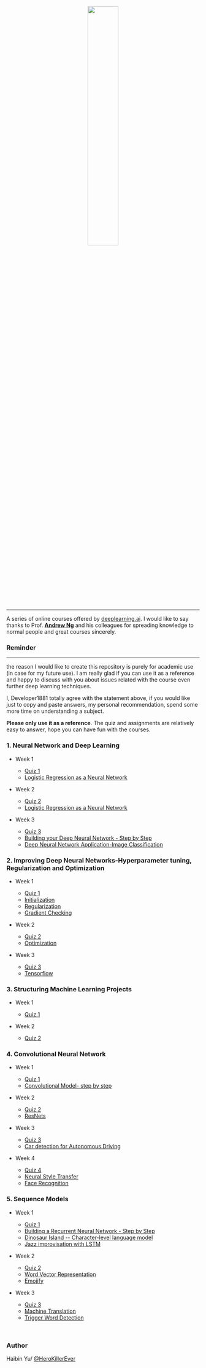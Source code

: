 <p align="center"><img width="40%" src="logo/deeplearning-ai.png" /></p>

--------------------------------------------------------------------------------

A series of online courses offered by [deeplearning.ai](https://www.deeplearning.ai/). I would like to say thanks to Prof. [**Andrew Ng**](www.andrewng.org) and his colleagues for spreading knowledge to normal people and great courses sincerely.  


### Reminder
-------------------
the reason I would like to create this repository is purely for academic use (in case for my future use). I am really glad if you can use it as a reference and happy to discuss with you about issues related with the course even further deep learning techniques. 

I, Developer1881 totally agree with the statement above, if you would like just to copy and paste answers, my personal recommendation, spend some more time on understanding a subject. 

**Please only use it as a reference**. The quiz and assignments are relatively easy to answer, hope you can have fun with the courses.  


### 1. Neural Network and Deep Learning
* Week 1
	* [Quiz 1](https://github.com/HeroKillerEver/coursera-deep-learning/blob/master/Neural%20Networks%20and%20Deep%20Learning/week1%20quiz.md)
	* [Logistic Regression as a Neural Network](https://github.com/HeroKillerEver/coursera-deep-learning/tree/master/Neural%20Networks%20and%20Deep%20Learning/Logistic%20Regression%20as%20a%20Neural%20Network)

* Week 2
	* [Quiz 2](https://github.com/HeroKillerEver/coursera-deep-learning/blob/master/Neural%20Networks%20and%20Deep%20Learning/week2%20quiz.md)
	* [Logistic Regression as a Neural Network](https://github.com/HeroKillerEver/coursera-deep-learning/tree/master/Neural%20Networks%20and%20Deep%20Learning/Logistic%20Regression%20as%20a%20Neural%20Network)

* Week 3
	* [Quiz 3](https://github.com/HeroKillerEver/coursera-deep-learning/blob/master/Neural%20Networks%20and%20Deep%20Learning/week3%20quiz.md)
	* [Building your Deep Neural Network - Step by Step](https://github.com/HeroKillerEver/coursera-deep-learning/tree/master/Neural%20Networks%20and%20Deep%20Learning/Building%20your%20Deep%20Neural%20Network%20-%20Step%20by%20Step)
	* [Deep Neural Network Application-Image Classification](https://github.com/HeroKillerEver/coursera-deep-learning/tree/master/Neural%20Networks%20and%20Deep%20Learning/Deep%20Neural%20Network%20Application-Image%20Classification)

### 2. Improving Deep Neural Networks-Hyperparameter tuning, Regularization and Optimization
* Week 1
	* [Quiz 1](https://github.com/HeroKillerEver/coursera-deep-learning/blob/master/Improving%20Deep%20Neural%20Networks-Hyperparameter%20tuning%2C%20Regularization%20and%20Optimization/week1%20quiz.md)
	* [Initialization](https://github.com/HeroKillerEver/coursera-deep-learning/tree/master/Improving%20Deep%20Neural%20Networks-Hyperparameter%20tuning%2C%20Regularization%20and%20Optimization/Initialization)
	* [Regularization](https://github.com/HeroKillerEver/coursera-deep-learning/tree/master/Improving%20Deep%20Neural%20Networks-Hyperparameter%20tuning%2C%20Regularization%20and%20Optimization/Regularization)
	* [Gradient Checking](https://github.com/HeroKillerEver/coursera-deep-learning/tree/master/Improving%20Deep%20Neural%20Networks-Hyperparameter%20tuning%2C%20Regularization%20and%20Optimization/Gradient%20Checking)

* Week 2
	* [Quiz 2](https://github.com/HeroKillerEver/coursera-deep-learning/blob/master/Improving%20Deep%20Neural%20Networks-Hyperparameter%20tuning%2C%20Regularization%20and%20Optimization/week2%20quiz.md)
	* [Optimization](https://github.com/HeroKillerEver/coursera-deep-learning/blob/master/Improving%20Deep%20Neural%20Networks-Hyperparameter%20tuning%2C%20Regularization%20and%20Optimization/Optimization)

* Week 3
	* [Quiz 3](https://github.com/HeroKillerEver/coursera-deep-learning/blob/master/Improving%20Deep%20Neural%20Networks-Hyperparameter%20tuning%2C%20Regularization%20and%20Optimization/week3%20quiz.md) 
	* [Tensorflow](https://github.com/HeroKillerEver/coursera-deep-learning/blob/master/Improving%20Deep%20Neural%20Networks-Hyperparameter%20tuning%2C%20Regularization%20and%20Optimization/Tensorflow)

### 3. Structuring Machine Learning Projects
* Week 1
	* [Quiz 1](https://github.com/HeroKillerEver/coursera-deep-learning/blob/master/Structuring%20Machine%20Learning%20Projects/week1%20quiz.md)

* Week 2
	* [Quiz 2](https://github.com/HeroKillerEver/coursera-deep-learning/blob/master/Structuring%20Machine%20Learning%20Projects/week2%20quiz.md)

### 4. Convolutional Neural Network
* Week 1
	* [Quiz 1](https://github.com/HeroKillerEver/coursera-deep-learning/tree/master/Convolutional%20Neural%20Networks/week1%20quiz.md)
	* [Convolutional Model- step by step](https://github.com/HeroKillerEver/coursera-deep-learning/tree/master/Convolutional%20Neural%20Networks/Convolutional%20Model-%20step%20by%20step)

* Week 2
	* [Quiz 2](https://github.com/HeroKillerEver/coursera-deep-learning/tree/master/Convolutional%20Neural%20Networks/week2%20quiz.md)
	* [ResNets](https://github.com/HeroKillerEver/coursera-deep-learning/tree/master/Convolutional%20Neural%20Networks/ResNets)

* Week 3
	* [Quiz 3](https://github.com/HeroKillerEver/coursera-deep-learning/tree/master/Convolutional%20Neural%20Networks/week3%20quiz.md)
	* [Car detection for Autonomous Driving](https://github.com/HeroKillerEver/coursera-deep-learning/tree/master/Convolutional%20Neural%20Networks/Car%20detection%20for%20Autonomous%20Driving)

* Week 4
	* [Quiz 4](https://github.com/HeroKillerEver/coursera-deep-learning/tree/master/Convolutional%20Neural%20Networks/week4%20quiz.md)
	* [Neural Style Transfer](https://github.com/HeroKillerEver/coursera-deep-learning/tree/master/Convolutional%20Neural%20Networks/Neural%20Style%20Transfer)
	* [Face Recognition](https://github.com/HeroKillerEver/coursera-deep-learning/tree/master/Convolutional%20Neural%20Networks/Face%20Recognition)


### 5. Sequence Models
* Week 1
	* [Quiz 1](https://github.com/HeroKillerEver/coursera-deep-learning/tree/master/Sequence%20Models/week1%20quiz.md)
	* [Building a Recurrent Neural Network - Step by Step](https://github.com/HeroKillerEver/coursera-deep-learning/tree/master/Sequence%20Models/Building%20a%20Recurrent%20Neural%20Network%20-%20Step%20by%20Step)
	* [Dinosaur Island -- Character-level language model](https://github.com/HeroKillerEver/coursera-deep-learning/tree/master/Sequence%20Models/Dinosaur%20Island%20--%20Character-level%20language%20model)
	* [Jazz improvisation with LSTM](https://github.com/HeroKillerEver/coursera-deep-learning/tree/master/Sequence%20Models/Jazz%20improvisation%20with%20LSTM)

* Week 2
	* [Quiz 2](https://github.com/HeroKillerEver/coursera-deep-learning/tree/master/Sequence%20Models/week2%20quiz.md)
	* [Word Vector Representation](https://github.com/HeroKillerEver/coursera-deep-learning/tree/master/Sequence%20Models/Word%20Vector%20Representation)
	* [Emojify](https://github.com/HeroKillerEver/coursera-deep-learning/tree/master/Sequence%20Models/Emojify)

* Week 3
	* [Quiz 3](https://github.com/HeroKillerEver/coursera-deep-learning/tree/master/Sequence%20Models/week3%20quiz.md)
	* [Machine Translation](https://github.com/HeroKillerEver/coursera-deep-learning/tree/master/Sequence%20Models/Machine%20Translation)
	* [Trigger Word Detection](https://github.com/HeroKillerEver/coursera-deep-learning/tree/master/Sequence%20Models/Trigger%20word%20detection)


<br/>


### Author
Haibin Yu/ [@HeroKillerEver](https://github.com/HeroKillerEver)
